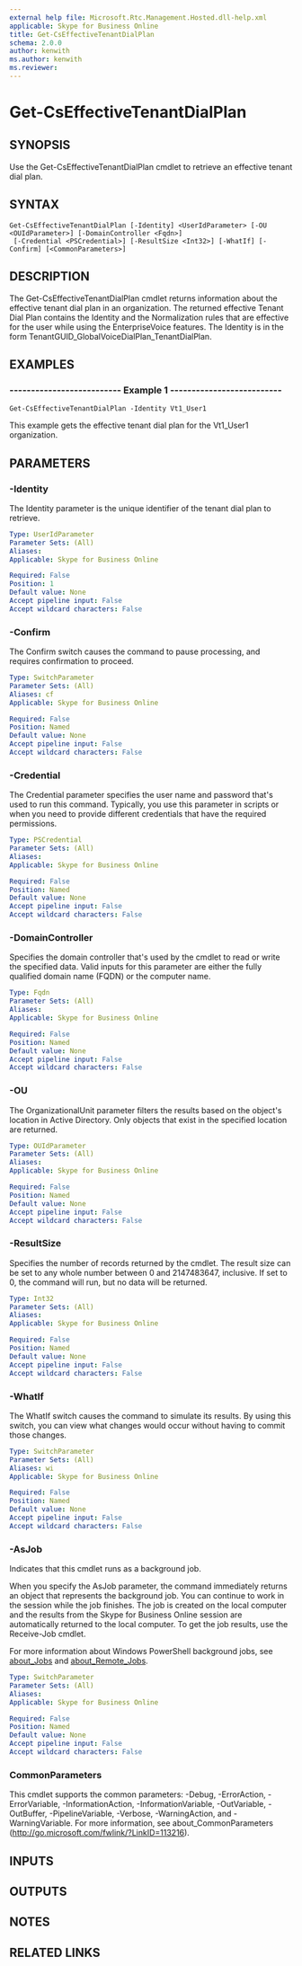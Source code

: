 ```yaml
---
external help file: Microsoft.Rtc.Management.Hosted.dll-help.xml 
applicable: Skype for Business Online
title: Get-CsEffectiveTenantDialPlan
schema: 2.0.0
author: kenwith
ms.author: kenwith
ms.reviewer:
---
```


# Get-CsEffectiveTenantDialPlan

## SYNOPSIS
Use the Get-CsEffectiveTenantDialPlan cmdlet to retrieve an effective tenant dial plan.

## SYNTAX

```
Get-CsEffectiveTenantDialPlan [-Identity] <UserIdParameter> [-OU <OUIdParameter>] [-DomainController <Fqdn>]
 [-Credential <PSCredential>] [-ResultSize <Int32>] [-WhatIf] [-Confirm] [<CommonParameters>]
```

## DESCRIPTION
The Get-CsEffectiveTenantDialPlan cmdlet returns information about the effective tenant dial plan in an organization.
The returned effective Tenant Dial Plan contains the Identity and the Normalization rules that are effective for the user while using the EnterpriseVoice features.
The Identity is in the form TenantGUID_GlobalVoiceDialPlan_TenantDialPlan.

## EXAMPLES

### -------------------------- Example 1 --------------------------
```
Get-CsEffectiveTenantDialPlan -Identity Vt1_User1
```

This example gets the effective tenant dial plan for the Vt1_User1 organization.


## PARAMETERS

### -Identity
The Identity parameter is the unique identifier of the tenant dial plan to retrieve.

```yaml
Type: UserIdParameter
Parameter Sets: (All)
Aliases: 
Applicable: Skype for Business Online

Required: False
Position: 1
Default value: None
Accept pipeline input: False
Accept wildcard characters: False
```

### -Confirm
The Confirm switch causes the command to pause processing, and requires confirmation to proceed.

```yaml
Type: SwitchParameter
Parameter Sets: (All)
Aliases: cf
Applicable: Skype for Business Online

Required: False
Position: Named
Default value: None
Accept pipeline input: False
Accept wildcard characters: False
```

### -Credential
The Credential parameter specifies the user name and password that's used to run this command.
Typically, you use this parameter in scripts or when you need to provide different credentials that have the required permissions.

```yaml
Type: PSCredential
Parameter Sets: (All)
Aliases: 
Applicable: Skype for Business Online

Required: False
Position: Named
Default value: None
Accept pipeline input: False
Accept wildcard characters: False
```

### -DomainController
Specifies the domain controller that's used by the cmdlet to read or write the specified data.
Valid inputs for this parameter are either the fully qualified domain name (FQDN) or the computer name.

```yaml
Type: Fqdn
Parameter Sets: (All)
Aliases: 
Applicable: Skype for Business Online

Required: False
Position: Named
Default value: None
Accept pipeline input: False
Accept wildcard characters: False
```

### -OU
The OrganizationalUnit parameter filters the results based on the object's location in Active Directory.
Only objects that exist in the specified location are returned.

```yaml
Type: OUIdParameter
Parameter Sets: (All)
Aliases: 
Applicable: Skype for Business Online

Required: False
Position: Named
Default value: None
Accept pipeline input: False
Accept wildcard characters: False
```

### -ResultSize
Specifies the number of records returned by the cmdlet.
The result size can be set to any whole number between 0 and 2147483647, inclusive.
If set to 0, the command will run, but no data will be returned.

```yaml
Type: Int32
Parameter Sets: (All)
Aliases: 
Applicable: Skype for Business Online

Required: False
Position: Named
Default value: None
Accept pipeline input: False
Accept wildcard characters: False
```

### -WhatIf
The WhatIf switch causes the command to simulate its results.
By using this switch, you can view what changes would occur without having to commit those changes.

```yaml
Type: SwitchParameter
Parameter Sets: (All)
Aliases: wi
Applicable: Skype for Business Online

Required: False
Position: Named
Default value: None
Accept pipeline input: False
Accept wildcard characters: False
```

### -AsJob
Indicates that this cmdlet runs as a background job.

When you specify the AsJob parameter, the command immediately returns an object that represents the background job. You can continue to work in the session while the job finishes. The job is created on the local computer and the results from the Skype for Business Online session are automatically returned to the local computer. To get the job results, use the Receive-Job cmdlet.

For more information about Windows PowerShell background jobs, see [about_Jobs](https://docs.microsoft.com/powershell/module/microsoft.powershell.core/about/about_jobs?view=powershell-6) and [about_Remote_Jobs](https://docs.microsoft.com/powershell/module/microsoft.powershell.core/about/about_remote_jobs?view=powershell-6).

```yaml
Type: SwitchParameter
Parameter Sets: (All)
Aliases: 
Applicable: Skype for Business Online

Required: False
Position: Named
Default value: None
Accept pipeline input: False
Accept wildcard characters: False
```

### CommonParameters
This cmdlet supports the common parameters: -Debug, -ErrorAction, -ErrorVariable, -InformationAction, -InformationVariable, -OutVariable, -OutBuffer, -PipelineVariable, -Verbose, -WarningAction, and -WarningVariable. For more information, see about_CommonParameters (http://go.microsoft.com/fwlink/?LinkID=113216).


## INPUTS


## OUTPUTS


## NOTES


## RELATED LINKS

